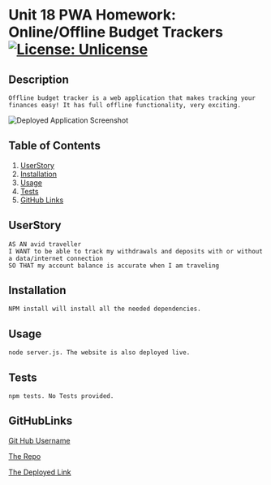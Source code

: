 # Unit 18 PWA Homework: Online/Offline Budget Trackers [![License: Unlicense](https://img.shields.io/badge/license-Unlicense-blue.svg)](http://unlicense.org/) 

## Description
    Offline budget tracker is a web application that makes tracking your finances easy! It has full offline functionality, very exciting.

![Deployed Application Screenshot](./public/assets/screenshots/ss1.png)
  
  ## Table of Contents
  1. [UserStory](#UserStory)
  2. [Installation](#Installation)
  3. [Usage](#Usage)
  4. [Tests](#Tests)
  5. [GitHub Links](#GitHubLinks)

  ## UserStory
    AS AN avid traveller
    I WANT to be able to track my withdrawals and deposits with or without a data/internet connection
    SO THAT my account balance is accurate when I am traveling

  ## Installation
  
    NPM install will install all the needed dependencies.
  
  ## Usage

    node server.js. The website is also deployed live.
  
  ## Tests
  
    npm tests. No Tests provided.
   
  ## GitHubLinks
  
  [Git Hub Username](https://www.github.com/CodySamuels)
  
  [The Repo](https://github.com/CodySamuels/offline-budget-tracker)

  [The Deployed Link](https://cs-budget-tracker.herokuapp.com/)